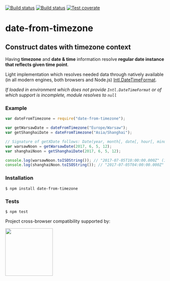 [![Build status][circleci-image]][circleci-url]
[![Build status][appveyor-image]][appveyor-url]
[![Test coverate][codecov-image]][codecov-url]

# date-from-timezone
## Construct dates with timezone context

Having __timezone__ and __date & time__ information resolve __regular date instance that reflects given time point__.

Light implementation which resolves needed data through natively available (in all modern engines, both browsers and Node.js) [Intl.DateTimeFormat](http://www.ecma-international.org/ecma-402/1.0/#sec-12.1).

_If loaded in environment which does not provide `Intl.DateTimeFormat` or of which support is incomplete, module resolves to `null`_

### Example

```javascript
var dateFromTimezone = require("date-from-timezone");

var getWarsawDate = dateFromTimezone("Europe/Warsaw");
var getShanghaiDate = dateFromTimezone("Asia/Shanghai");

// Signature of getXDate follows: Date(year, month[, date[, hour[, minutes[, seconds[, milliseconds]]]]])
var warsawNoon = getWarsawDate(2017, 6, 5, 12);
var shanghaiNoon = getShanghaiDate(2017, 6, 5, 12);

console.log(warsawNoon.toISOString()); // "2017-07-05T10:00:00.000Z" (12PM in Warsaw was at 10AM UTC)
console.log(shanghaiNoon.toISOString()); // "2017-07-05T04:00:00.000Z" (12PM in Shanghai was at 4AM UTC)
```

### Installation

	$ npm install date-from-timezone

### Tests

	$ npm test

Project cross-browser compatibility supported by:

<a href="https://browserstack.com"><img src="https://bstacksupport.zendesk.com/attachments/token/Pj5uf2x5GU9BvWErqAr51Jh2R/?name=browserstack-logo-600x315.png" height="150" /></a>

[circleci-image]: https://img.shields.io/circleci/project/github/medikoo/date-from-timezone.svg
[circleci-url]: https://circleci.com/gh/medikoo/date-from-timezone
[appveyor-image]: https://img.shields.io/appveyor/ci/medikoo/date-from-timezone.svg
[appveyor-url]: https://ci.appveyor.com/project/medikoo/date-from-timezone
[codecov-image]: https://img.shields.io/codecov/c/github/medikoo/date-from-timezone.svg
[codecov-url]: https://codecov.io/gh/medikoo/date-from-timezone
